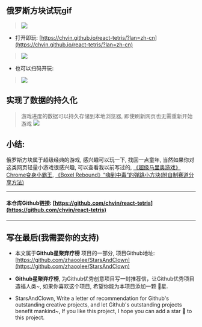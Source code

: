## 俄罗斯方块试玩gif

> ![](https://upload-images.jianshu.io/upload_images/3203841-6968923640ab191d.gif?imageMogr2/auto-orient/strip)
- 打开即玩: [https://chvin.github.io/react-tetris/?lan=zh-cn](https://chvin.github.io/react-tetris/?lan=zh-cn)

> ![](https://upload-images.jianshu.io/upload_images/3203841-12e95d1d389e65a8.png?imageMogr2/auto-orient/strip%7CimageView2/2/w/1240)
- 也可以扫码开玩:
> ![](https://upload-images.jianshu.io/upload_images/3203841-24fbb3039e1e738f.png?imageMogr2/auto-orient/strip%7CimageView2/2/w/1240)


## 实现了数据的持久化
> 游戏进度的数据可以持久存储到本地浏览器, 即使刷新网页也无需重新开始游戏
> ![](https://upload-images.jianshu.io/upload_images/3203841-3a1d9e0829fb4e7a.gif?imageMogr2/auto-orient/strip)



## 小结:
俄罗斯方块属于超级经典的游戏, 感兴趣可以玩一下, 找回一点童年, 当然如果你对这类网页轻量小游戏很感兴趣, 可以查看我以前写过的, [《超级马里奥游戏》Chrome变身小霸王](https://zhaoolee.gitbooks.io/chrome/content/014300a-chao-ji-ma-li-ao-you-xi-300b-chrome-bian-shen-xiao-ba-wang.html), [《Boxel Rebound》“嗨到中毒”的弹跳小方块\(附自制赛道分享方法\)](https://zhaoolee.gitbooks.io/chrome/content/020boxel-rebound300b-201c-hai-dao-zhong-du-201d-de-dan-tiao-xiao-fang-575728-fu-zi-zhi-sai-dao-fen-xiang-fang-6cd529.html)

---
#### 本仓库Github链接: [https://github.com/chvin/react-tetris](https://github.com/chvin/react-tetris)

---
## 写在最后(我需要你的支持)
- 本文属于**Github星聚弃疗榜** 项目的一部分, 项目Github地址: [https://github.com/zhaoolee/StarsAndClown](https://github.com/zhaoolee/StarsAndClown)
- **Github星聚弃疗榜**, 为Github优秀创意项目写一封推荐信，让Github优秀项目造福人类~, 如果你喜欢这个项目, 希望你能为本项目添加一颗 🌟星.

- StarsAndClown, Write a letter of recommendation for Github's outstanding creative projects, and let Github's outstanding projects benefit mankind~, If you like this project, I hope you can add a star 🌟 to this project.
